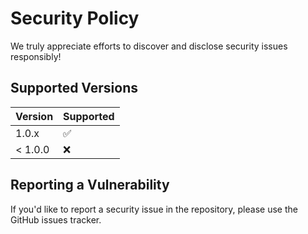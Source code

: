 # Security Policy

We truly appreciate efforts to discover and disclose security issues responsibly!

## Supported Versions

| Version | Supported          |
|---------|--------------------|
| 1.0.x   | :white_check_mark: |
| < 1.0.0 | :x:                |

## Reporting a Vulnerability

If you'd like to report a security issue in the repository, please use the GitHub issues tracker.
